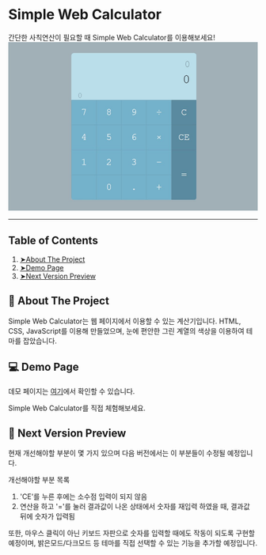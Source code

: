 Simple Web Calculator
=====================
간단한 사칙연산이 필요할 때 Simple Web Calculator를 이용해보세요!
<br/>
<img src="./img/calculator_img.jpg" width="700px" title="px(픽셀) 크기 설정" alt="Calculator"></img><br/>

-----------------------------------------

Table of Contents
-----------------------------------------

1. [➤About The Project](#about-the-project)
2. [➤Demo Page](#demo-page)
3. [➤Next Version Preview](#next-version-preview)


📝 About The Project
-----------------------------------------
Simple Web Calculator는 웹 페이지에서 이용할 수 있는 계산기입니다. HTML, CSS, JavaScript를 이용해 만들었으며, 눈에 편안한 그린 계열의 색상을 이용하여 테마를 잡았습니다.


💻 Demo Page
-----------------------------------------
데모 페이지는 [여기](https://vilin0x6.github.io/calculator)에서 확인할 수 있습니다.

Simple Web Calculator를 직접 체험해보세요.


💭 Next Version Preview
-----------------------------------------
현재 개선해야할 부분이 몇 가지 있으며 다음 버전에서는 이 부분들이 수정될 예정입니다.

개선해야할 부분 목록
1. 'CE'를 누른 후에는 소수점 입력이 되지 않음
2. 연산을 하고 '='를 눌러 결과값이 나온 상태에서 숫자를 재입력 하였을 때, 결과값 뒤에 숫자가 입력됨

또한, 마우스 클릭이 아닌 키보드 자판으로 숫자를 입력할 때에도 작동이 되도록 구현할 예정이며, 밝은모드/다크모드 등 테마를 직접 선택할 수 있는 기능을 추가할 예정입니다.
